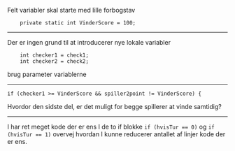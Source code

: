 Felt variabler skal starte med lille forbogstav

        private static int VinderScore = 100;

---

Der er ingen grund til at introducerer nye lokale variabler

        int checker1 = check1;
        int checker2 = check2;

brug parameter variablerne

---
    if (checker1 >= VinderScore && spiller2point != VinderScore) {

Hvordor den sidste del, er det muligt for begge spillerer at vinde samtidig?

---

I har ret meget kode der er ens I de to if blokke `if (hvisTur == 0)` og `if (hvisTur == 1)` overvej hvordan I kunne reducerer antallet af linjer kode der er ens.


